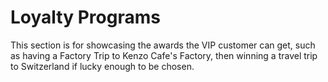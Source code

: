 # Loyalty Programs

This section is for showcasing the awards the VIP customer can get, such as having a Factory Trip to Kenzo Cafe's Factory, then winning a travel trip to Switzerland if lucky enough to be chosen.